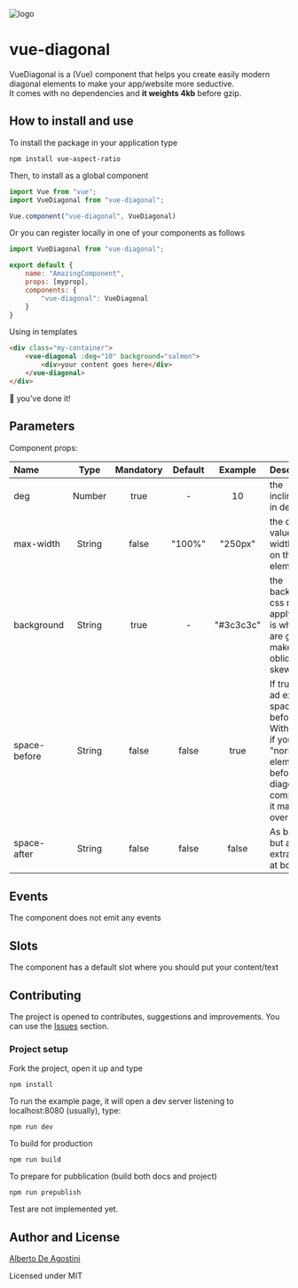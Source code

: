![logo]()

# vue-diagonal

VueDiagonal is a (Vue) component that helps you create easily modern diagonal elements to make your app/website more seductive.  
It comes with no dependencies and **it weights 4kb** before gzip.


## How to install and use

To install the package in your application type
```
npm install vue-aspect-ratio
```

Then, to install as a global component
``` javascript
import Vue from "vue";
import VueDiagonal from "vue-diagonal";

Vue.component("vue-diagonal", VueDiagonal)
```

Or you can register locally in one of your components as follows
``` javascript
import VueDiagonal from "vue-diagonal";

export default {
    name: "AmazingComponent",
    props: [myprop],
    components: {
        "vue-diagonal": VueDiagonal
    }
}
```

Using in templates
``` html
<div class="my-container">
    <vue-diagonal :deg="10" background="salmon">
        <div>your content goes here</div>
    </vue-diagonal>
</div>
```

🎉 you've done it!


## Parameters

Component props:

| Name         | Type   | Mandatory | Default | Example   | Description             |
|:-------------|:------:|:---------:|:-------:|:---------:|:------------------------|
| deg          | Number | true      |    -    | 10        | the inclination, in deg |
| max-width    | String | false     | "100%"  | "250px"   | the css value of the width to set on the element |
| background   | String | true      |    -    | "#3c3c3c" | the background css rule to apply, this is what we are going to make it obliquos by skewing it |
| space-before | String | false     | false   | true      | If true it will ad extra space before. Without this if you have "normal" elements before the diagonal component, it may overlap |
| space-after  | String | false     | false   | false     | As before, but add extra space at bottom |


## Events

The component does not emit any events


## Slots

The component has a default slot where you should put your content/text


## Contributing

The project is opened to contributes, suggestions and improvements. You can use the [Issues](https://github.com/albertodeago/vue-diagonal/issues) section.


### Project setup

Fork the project, open it up and type
```
npm install
```

To run the example page, it will open a dev server listening to localhost:8080 (usually), type:
```
npm run dev
```

To build for production
```
npm run build
```

To prepare for pubblication (build both docs and project)
```
npm run prepublish
```

Test are not implemented yet.


## Author and License

[Alberto De Agostini](https://twitter.com/albertodeago88)

Licensed under MIT 